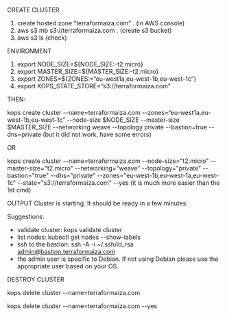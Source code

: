
CREATE CLUSTER
1. create hosted zone “terraformaiza.com” .  (in AWS console)
2. aws s3 mb s3://terraformaiza.com .  (create s3 bucket)
3. aws s3 ls (check)

ENVIRONMENT
1. export NODE_SIZE=${NODE_SIZE:-t2.micro}
2. export MASTER_SIZE=${MASTER_SIZE:-t2.micro}
3. export ZONES=${ZONES:=“eu-west1a,eu-west-1b,eu-west-1c”}
4. export KOPS_STATE_STORE=”s3://terraformaiza.com”

THEN:

kops create cluster   --name=terraformaiza.com   --zones=“eu-west1a,eu-west-1b,eu-west-1c”      --node-size $NODE_SIZE      --master-size $MASTER_SIZE    --networking weave      --topology private     --bastion=true     --dns=private      (but it did not work, have some errors)

OR

kops create cluster --name=terraformaiza.com --node-size="t2.micro" --master-size="t2.micro" --networking="weave" --topology="private" --bastion="true" --dns="private" --zones="eu-west-1b,eu-west-1a,eu-west-1c" --state="s3://terraformaiza.com" --yes
(it is much more easier than the 1st cmd)

OUTPUT
Cluster is starting.  It should be ready in a few minutes.


Suggestions:
 * validate cluster: kops validate cluster
 * list nodes: kubectl get nodes --show-labels
 * ssh to the bastion: ssh -A -i ~/.ssh/id_rsa admin@bastion.terraformaiza.com
 * the admin user is specific to Debian. If not using Debian please use the appropriate user based on your OS.


DESTROY CLUSTER

kops delete cluster --name=terraformaiza.com

kops delete cluster --name=terraformaiza.com --yes

